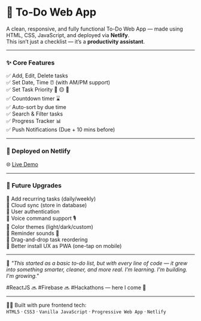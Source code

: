 # 📱 To-Do Web App 

A clean, responsive, and fully functional To-Do Web App — made using HTML, CSS, JavaScript, and deployed via **Netlify**.  
This isn’t just a checklist — it’s a **productivity assistant**.

---

### ✨ Core Features
✅ Add, Edit, Delete tasks  
✅ Set Date, Time ⏰ (with AM/PM support)  
✅ Set Task Priority 🔴 🟡 🔵  
✅ Countdown timer ⌛  
✅ Auto-sort by due time  
✅ Search & Filter tasks  
✅ Progress Tracker 📊  
✅ Push Notifications (Due + 10 mins before)   

---

### 🚀 Deployed on Netlify
🌐 [Live Demo](https://list-webapp.netlify.app/) 

---

### 🔮 Future Upgrades
📌 Add recurring tasks (daily/weekly)  
📌 Cloud sync (store in database)  
📌 User authentication  
📌 Voice command support 🎙  
📌 Color themes (light/dark/custom)  
📌 Reminder sounds 🎵  
📌 Drag-and-drop task reordering  
📌 Better install UX as PWA (one-tap on mobile)

---

💬 *"This started as a basic to-do list, but with every line of code — it grew into something smarter, cleaner, and more real. I'm learning. I'm building. I'm growing."*  

#ReactJS 🔜 #Firebase 🔜 #Hackathons — here I come 🚀

---

👩‍💻 Built with pure frontend tech:  
`HTML5` · `CSS3` · `Vanilla JavaScript` · `Progressive Web App` · `Netlify`
